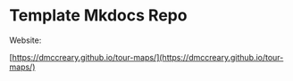# Template Mkdocs Repo

Website: 

[https://dmccreary.github.io/tour-maps/](https://dmccreary.github.io/tour-maps/)